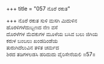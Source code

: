+++
title = "057 ನೊರೆ ರಕುತ"

+++
ನೊರೆ ರಕುತ ಸುಳಿ ಮಸಗಿ ಮಿದುಳಿನ  
ಹೊರಳಿಗಳೆದುಬ್ಬಣದ ನೆಣ ವಸೆ  
ದೊರಳೆಗಳ ಮೆದಕುಗಳ ಮೂಳೆಯ ಬಸಿವ ಬಲು ಜಿಗಿಯ  
ಕರುಳ ಬಂಬಲು ಖಂಡದಿಂಡೆಯ  
ತುರುಗಿದೆಲುವಿನ ತಳಿತ ಚರ್ಮದ  
ಶಿರದ ತಡಿಗಳಲಡಸಿ ಹರಿದುದು ವೈರಿಸೇನೆಯಲಿ    ॥57॥